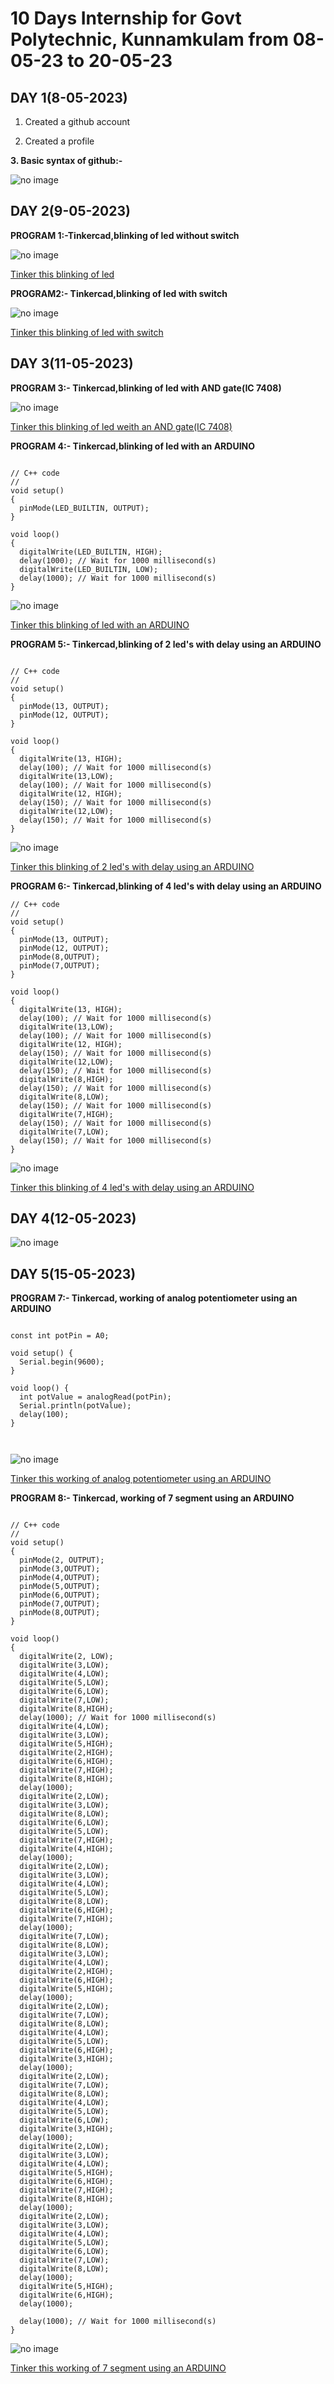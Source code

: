 # 10 Days Internship for Govt Polytechnic, Kunnamkulam from 08-05-23 to 20-05-23

## DAY 1(8-05-2023)
1. Created a github account

2. Created a profile 

**3. Basic syntax of github:-**

![no image](https://github.com/Nikhilskumar03/kunnamkulampolyintern/blob/main/image/Screenshot%20from%202023-05-11%2012-08-09.png)


## DAY 2(9-05-2023)

 **PROGRAM 1:-Tinkercad,blinking of led without switch**
 
![no image](https://github.com/Nikhilskumar03/kunnamkulampolyintern/blob/main/image/Screenshot%20from%202023-05-09%2013-03-54.png)

[Tinker this blinking of led](https://www.tinkercad.com/things/d68hBdWGSBX)

**PROGRAM2:- Tinkercad,blinking of led with switch**

![no image](https://github.com/Nikhilskumar03/kunnamkulampolyintern/blob/main/image/Screenshot%20from%202023-05-09%2012-39-49.png)

[Tinker this blinking of led with switch](https://www.tinkercad.com/things/6wbSky5emDK)


## DAY 3(11-05-2023)

**PROGRAM 3:- Tinkercad,blinking of led with AND gate(IC 7408)**

![no image](https://github.com/Nikhilskumar03/kunnamkulampolyintern/blob/main/image/Screenshot%20from%202023-05-11%2010-44-29.png)

[Tinker this blinking of led weith an AND gate(IC 7408)](https://www.tinkercad.com/things/36RnXE8gj9i)


**PROGRAM 4:- Tinkercad,blinking of led with an ARDUINO**

```

// C++ code
//
void setup()
{
  pinMode(LED_BUILTIN, OUTPUT);
}

void loop()
{
  digitalWrite(LED_BUILTIN, HIGH);
  delay(1000); // Wait for 1000 millisecond(s)
  digitalWrite(LED_BUILTIN, LOW);
  delay(1000); // Wait for 1000 millisecond(s)
}
```

![no image](https://github.com/Nikhilskumar03/kunnamkulampolyintern/blob/main/image/Screenshot%20from%202023-05-11%2011-16-02.png)

[Tinker this blinking of led with an ARDUINO](https://www.tinkercad.com/things/fTEVD2KHXuQ)

**PROGRAM 5:- Tinkercad,blinking of 2 led's with delay using an ARDUINO**

```

// C++ code
//
void setup()
{
  pinMode(13, OUTPUT);
  pinMode(12, OUTPUT);
}

void loop()
{
  digitalWrite(13, HIGH);
  delay(100); // Wait for 1000 millisecond(s)
  digitalWrite(13,LOW);
  delay(100); // Wait for 1000 millisecond(s)
  digitalWrite(12, HIGH);
  delay(150); // Wait for 1000 millisecond(s)
  digitalWrite(12,LOW);
  delay(150); // Wait for 1000 millisecond(s)
}

```

![no image](https://github.com/Nikhilskumar03/kunnamkulampolyintern/blob/main/image/Screenshot%20from%202023-05-11%2012-57-12.png)

[Tinker this blinking of 2 led's with delay using an ARDUINO](https://www.tinkercad.com/things/67GfHPwgGPM)



**PROGRAM 6:- Tinkercad,blinking of 4 led's with delay using an ARDUINO**

```
// C++ code
//
void setup()
{
  pinMode(13, OUTPUT);
  pinMode(12, OUTPUT);
  pinMode(8,OUTPUT);
  pinMode(7,OUTPUT);
}

void loop()
{
  digitalWrite(13, HIGH);
  delay(100); // Wait for 1000 millisecond(s)
  digitalWrite(13,LOW);
  delay(100); // Wait for 1000 millisecond(s)
  digitalWrite(12, HIGH);
  delay(150); // Wait for 1000 millisecond(s)
  digitalWrite(12,LOW);
  delay(150); // Wait for 1000 millisecond(s)
  digitalWrite(8,HIGH);
  delay(150); // Wait for 1000 millisecond(s)
  digitalWrite(8,LOW);
  delay(150); // Wait for 1000 millisecond(s)
  digitalWrite(7,HIGH);
  delay(150); // Wait for 1000 millisecond(s)
  digitalWrite(7,LOW);
  delay(150); // Wait for 1000 millisecond(s)
}
```

![no image](https://github.com/Nikhilskumar03/kunnamkulampolyintern/blob/main/image/Screenshot%20from%202023-05-11%2014-22-45.png)

[Tinker this blinking of 4 led's with delay using an ARDUINO](https://www.tinkercad.com/things/9fzQegn6L8l)

## DAY 4(12-05-2023)

![no image](https://github.com/Nikhilskumar03/kunnamkulampolyintern/blob/main/image/Screenshot%20from%202023-05-15%2015-05-51.png)


## DAY 5(15-05-2023)

**PROGRAM 7:- Tinkercad, working of analog potentiometer using an ARDUINO**

```

const int potPin = A0;

void setup() {
  Serial.begin(9600);
}

void loop() {
  int potValue = analogRead(potPin);
  Serial.println(potValue);
  delay(100);
}
  
  
```

![no image](https://github.com/Nikhilskumar03/kunnamkulampolyintern/blob/main/image/Screenshot%20from%202023-05-15%2014-14-35.png)

[Tinker this working of analog potentiometer using an ARDUINO](https://www.tinkercad.com/things/cWcHioKYK4y)

**PROGRAM 8:- Tinkercad, working of 7 segment using an ARDUINO**

```

// C++ code
//
void setup()
{
  pinMode(2, OUTPUT);
  pinMode(3,OUTPUT);
  pinMode(4,OUTPUT);
  pinMode(5,OUTPUT);
  pinMode(6,OUTPUT);
  pinMode(7,OUTPUT);
  pinMode(8,OUTPUT);
}

void loop()
{
  digitalWrite(2, LOW);
  digitalWrite(3,LOW);
  digitalWrite(4,LOW);
  digitalWrite(5,LOW);
  digitalWrite(6,LOW);
  digitalWrite(7,LOW);
  digitalWrite(8,HIGH);
  delay(1000); // Wait for 1000 millisecond(s)
  digitalWrite(4,LOW);
  digitalWrite(3,LOW);
  digitalWrite(5,HIGH);
  digitalWrite(2,HIGH);
  digitalWrite(6,HIGH);
  digitalWrite(7,HIGH);
  digitalWrite(8,HIGH);
  delay(1000);
  digitalWrite(2,LOW);
  digitalWrite(3,LOW);
  digitalWrite(8,LOW);
  digitalWrite(6,LOW);
  digitalWrite(5,LOW);
  digitalWrite(7,HIGH);
  digitalWrite(4,HIGH);
  delay(1000);
  digitalWrite(2,LOW);
  digitalWrite(3,LOW);
  digitalWrite(4,LOW);
  digitalWrite(5,LOW);
  digitalWrite(8,LOW);
  digitalWrite(6,HIGH);
  digitalWrite(7,HIGH);
  delay(1000);
  digitalWrite(7,LOW);
  digitalWrite(8,LOW);
  digitalWrite(3,LOW);
  digitalWrite(4,LOW);
  digitalWrite(2,HIGH);
  digitalWrite(6,HIGH);
  digitalWrite(5,HIGH);
  delay(1000);
  digitalWrite(2,LOW);
  digitalWrite(7,LOW);
  digitalWrite(8,LOW);
  digitalWrite(4,LOW);
  digitalWrite(5,LOW);
  digitalWrite(6,HIGH);
  digitalWrite(3,HIGH);
  delay(1000);
  digitalWrite(2,LOW);
  digitalWrite(7,LOW);
  digitalWrite(8,LOW);
  digitalWrite(4,LOW);
  digitalWrite(5,LOW);
  digitalWrite(6,LOW);
  digitalWrite(3,HIGH);
  delay(1000);
  digitalWrite(2,LOW);
  digitalWrite(3,LOW);
  digitalWrite(4,LOW);
  digitalWrite(5,HIGH);
  digitalWrite(6,HIGH);
  digitalWrite(7,HIGH);
  digitalWrite(8,HIGH);
  delay(1000);
  digitalWrite(2,LOW);
  digitalWrite(3,LOW);
  digitalWrite(4,LOW);
  digitalWrite(5,LOW);
  digitalWrite(6,LOW);
  digitalWrite(7,LOW);
  digitalWrite(8,LOW);
  delay(1000);
  digitalWrite(5,HIGH);
  digitalWrite(6,HIGH);
  delay(1000);
  
  delay(1000); // Wait for 1000 millisecond(s)
}

```

![no image](https://github.com/Nikhilskumar03/kunnamkulampolyintern/blob/main/image/Screenshot%20from%202023-05-15%2015-32-59.png)

[Tinker this working of 7 segment using an ARDUINO](https://www.tinkercad.com/things/eOdNtEzZ7Br)









